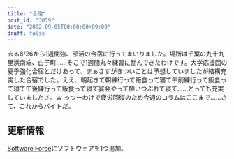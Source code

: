 ```yaml
---
title: "合宿"
post_id: "3059"
date: "2002-09-05T00:00:00+09:00"
draft: false
---
```



去る8/26から1週間強、部活の合宿に行ってまいりました。場所は千葉の九十九里浜南端、白子町……そこで1週間丸々練習に励んできたわけです。大学応援団の夏季強化合宿とだけあって、まぁさすがきついことは予想していましたが結構充実した合宿でした。ええ、朝起きて朝練行って飯食って寝て午前練行って飯食って寝て午後練行って飯食って寝て宴会やって酔いつぶれて寝て……とっても充実していましたさ。ｗ っつーわけで疲労回復のため今週のコラムはここまで……さて、これからバイトだ。
## 更新情報
[Software Force](/category/products/apps)にソフトウェアを1つ追加。
